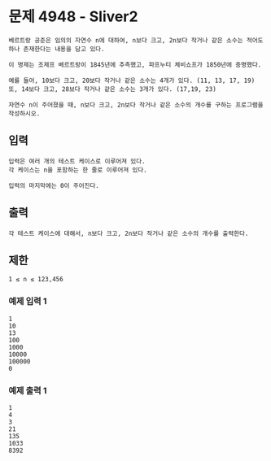# 문제 4948 - Sliver2
    베르트랑 공준은 임의의 자연수 n에 대하여, n보다 크고, 2n보다 작거나 같은 소수는 적어도 하나 존재한다는 내용을 담고 있다.
    
    이 명제는 조제프 베르트랑이 1845년에 추측했고, 파프누티 체비쇼프가 1850년에 증명했다.
    
    예를 들어, 10보다 크고, 20보다 작거나 같은 소수는 4개가 있다. (11, 13, 17, 19) 
    또, 14보다 크고, 28보다 작거나 같은 소수는 3개가 있다. (17,19, 23)
    
    자연수 n이 주어졌을 때, n보다 크고, 2n보다 작거나 같은 소수의 개수를 구하는 프로그램을 작성하시오.

## 입력
    입력은 여러 개의 테스트 케이스로 이루어져 있다. 
    각 케이스는 n을 포함하는 한 줄로 이루어져 있다.

    입력의 마지막에는 0이 주어진다.

## 출력
    각 테스트 케이스에 대해서, n보다 크고, 2n보다 작거나 같은 소수의 개수를 출력한다.

## 제한
    1 ≤ n ≤ 123,456

### 예제 입력 1
    1
    10
    13
    100
    1000
    10000
    100000
    0
### 예제 출력 1
    1
    4
    3
    21
    135
    1033
    8392